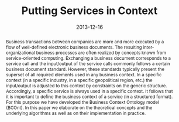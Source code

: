 ---
abstract: Business transactions between companies are more and more executed by a
  flow of well-defined electronic business documents. The resulting inter-organizational
  business processes are often realized by concepts known from service-oriented computing.
  Exchanging a business document corresponds to a service call and the input/output
  of the service calls commonly follows a certain business document standard. However,
  these standards typically present the superset of all required elements used in
  any business context. In a specific context (in a specific industry, in a specific
  geopolitical region, etc.) the input/output is adjusted to this context by constraints
  on the generic structure. Accordingly, a specific service is always used in a specific
  context. It follows that it is important to define the business context of a service
  (in a structured format). For this purpose we have developed the Business Context
  Ontology model (BCOnt). In this paper we elaborate on the theoretical concepts and
  the underlying algorithms as well as on their implementation in practice.
authors:
- Danijel Novakovic
- Christian Huemer
date: '2013-12-16'
featured: false
links:
- name: Publik
  url: https://publik.tuwien.ac.at/showentry.php?ID=223224&lang=2
publication_types:
- '1'
publishDate: '2013-12-16'
specifics: 'Vortrag: IEEE International Conference on Service Oriented Computing and
  Applications (SOCA 2013), USA; 16.12.2013 - 18.12.2013; in: "Proceedings of the
  6th IEEE International Conference on Service Oriented Computing and Applications
  (SOCA 2013)", IEEE, (2013).'
title: Putting Services in Context
url_pdf: http://publik.tuwien.ac.at/files/PubDat_223224.pdf
---